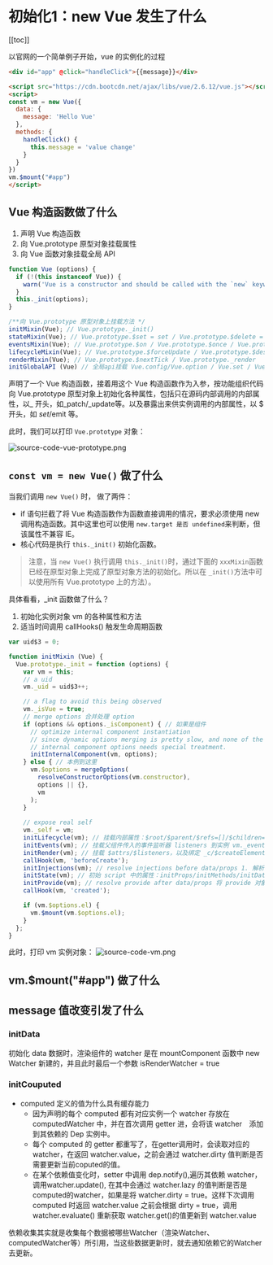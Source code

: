# 初始化1：new Vue 发生了什么

[[toc]]

以官网的一个简单例子开始，vue 的实例化的过程

```html
<div id="app" @click="handleClick">{{message}}</div>

<script src="https://cdn.bootcdn.net/ajax/libs/vue/2.6.12/vue.js"></script>
<script>
const vm = new Vue({
  data: {
    message: 'Hello Vue'
  },
  methods: {
    handleClick() {
      this.message = 'value change'
    }
  }
})
vm.$mount("#app")
</script>
```

## Vue 构造函数做了什么

1. 声明 Vue 构造函数
1. 向 Vue.prototype 原型对象挂载属性
1. 向 Vue 函数对象挂载全局 API
```js
function Vue (options) {
  if (!(this instanceof Vue)) {
    warn('Vue is a constructor and should be called with the `new` keyword');
  }
  this._init(options);
}

/**向 Vue.prototype 原型对象上挂载方法 */
initMixin(Vue); // Vue.prototype._init()
stateMixin(Vue); // Vue.prototype.$set = set / Vue.prototype.$delete = del / Vue.prototype.$watch() { new Watcher() }
eventsMixin(Vue); // Vue.prototype.$on / Vue.prototype.$once / Vue.prototype.$off / Vue.prototype.$emit
lifecycleMixin(Vue); // Vue.prototype.$forceUpdate / Vue.prototype.$destroy / Vue.prototype._update => vm.__patch__
renderMixin(Vue); // Vue.prototype.$nextTick / Vue.prototype._render
initGlobalAPI (Vue) // 全局api挂载 Vue.config/Vue.option / Vue.set / Vue.delete / Vue.nextTick / Vue.observable / Vue.use / Vue.mixin / Vue.components / Vue.directives / Vue.filters / Vue.extend 等
```
声明了一个 Vue 构造函数，接着用这个 Vue 构造函数作为入参，按功能组织代码向 Vue.prototype 原型对象上初始化各种属性，包括只在源码内部调用的内部属性，以_ 开头，如_patch/_update等。以及暴露出来供实例调用的内部属性，以 $ 开头，如 $set/$emit 等。



此时，我们可以打印 `Vue.prototype` 对象：

![source-code-vue-prototype.png]("./image/vue-source-vue-prototype.png")

## `const vm = new Vue()` 做了什么

当我们调用 `new Vue()` 时， 做了两件：
- if 语句拦截了将 Vue 构造函数作为函数直接调用的情况，要求必须使用 new 调用构造函数。其中这里也可以使用 `new.target 是否 undefined`来判断，但该属性不兼容 IE。
- 核心代码是执行 `this._init()` 初始化函数。

> 注意，当 `new Vue()` 执行调用 `this._init()`时，通过下面的 `xxxMixin`函数已经在原型对象上完成了原型对象方法的初始化。所以在 `_init()`方法中可以使用所有 Vue.prototype 上的方法）。

具体看看，_init 函数做了什么？

1. 初始化实例对象 vm 的各种属性和方法
1. 适当时间调用 callHooks() 触发生命周期函数

```js
var uid$3 = 0;

function initMixin (Vue) {
  Vue.prototype._init = function (options) {
    var vm = this;
    // a uid
    vm._uid = uid$3++;

    // a flag to avoid this being observed
    vm._isVue = true;
    // merge options 合并处理 option
    if (options && options._isComponent) { // 如果是组件
      // optimize internal component instantiation
      // since dynamic options merging is pretty slow, and none of the
      // internal component options needs special treatment.
      initInternalComponent(vm, options);
    } else { // 本例到这里
      vm.$options = mergeOptions(
        resolveConstructorOptions(vm.constructor),
        options || {},
        vm
      );
    }
 
    // expose real self
    vm._self = vm;
    initLifecycle(vm); // 挂载内部属性：$root/$parent/$refs=[]/$children=[]/_watcher=null，以及一些生命状态标志 flag: _inactive=null/_isMounted=false/_isDestoryed=false/_isBeingDestoryed=false
    initEvents(vm); // 挂载父组件传入的事件监听器 listeners 到实例 vm._events 对象上，来源于 template 解析到的 v-on 绑定的事件函数
    initRender(vm); // 挂载 $attrs/$listeners，以及绑定 _c/$createElement
    callHook(vm, 'beforeCreate');
    initInjections(vm); // resolve injections before data/props 1. 解析 inject 属性的数据 resolveInject，从 _provided 取出值；2. 并将其在当前实例上转为getter/setter同时挂载到 vm 上，因为inject只读，所以setter是一个打印警告的自定义函数 warn
    initState(vm); // 初始 script 中的属性：initProps/initMethods/initData/initComputed/initWatch
    initProvide(vm); // resolve provide after data/props 将 provide 对象或函数赋值给 vm._provided 属性，供 initInjections 中使用
    callHook(vm, 'created');

    if (vm.$options.el) {
      vm.$mount(vm.$options.el);
    }
  };
}
```

此时，打印 vm 实例对象：
![source-code-vm.png]("./image/vue-source-vm.png")  

## vm.$mount("#app") 做了什么

## message 值改变引发了什么

### initData

初始化 data 数据时，渲染组件的 watcher 是在 mountComponent 函数中 new Watcher 新建的，并且此时最后一个参数 isRenderWatcher = true

### initCouputed

- computed 定义的值为什么具有缓存能力
  - 因为声明的每个 computed 都有对应实例一个 watcher 存放在 computedWatcher 中，并在首次调用 getter 进，会将该 watcher　添加到其依赖的 Dep 实例中。
  - 每个 computed 的 getter 都重写了，在getter调用时，会读取对应的 watcher，在返回 watcher.value，之前会通过 watcher.dirty 值判断是否需要更新当前coputed的值。
  - 在某个依赖值变化时，setter 中调用 dep.notify(),遍历其依赖 watcher，调用watcher.update(), 在其中会通过 watcher.lazy 的值判断是否是computed的watcher，如果是将 watcher.dirty = true。这样下次调用 computed 时返回 watcher.value 之前会根据 dirty = true，调用 watcher.evaluate() 重新获取 watcher.get()的值更新到 watcher.value


依赖收集其实就是收集每个数据被哪些Watcher（渲染Watcher、computedWatcher等）所引用，当这些数据更新时，就去通知依赖它的Watcher去更新。